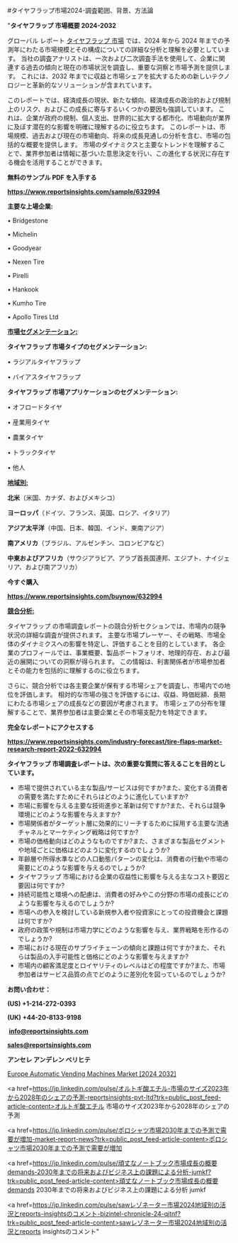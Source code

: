 #タイヤフラップ市場2024-調査範囲、背景、方法論

"<strong>タイヤフラップ 市場概要 2024-2032</strong>

グローバル レポート <a href=https://www.reportsinsights.com/sample/632994>タイヤフラップ 市場</a> では、2024 年から 2024 年までの予測年にわたる市場規模とその構成についての詳細な分析と理解を必要としています。 当社の調査アナリストは、一次および二次調査手法を使用して、企業に関連する過去の傾向と現在の市場状況を調査し、重要な洞察と市場予測を提供します。 これには、2032 年までに収益と市場シェアを拡大​​するための新しいテクノロジーと革新的なソリューションが含まれています。

このレポートでは、経済成長の現状、新たな傾向、経済成長の政治的および規制上のリスク、およびこの成長に寄与するいくつかの要因も強調しています。 これは、企業が政府の規制、個人支出、世界的に拡大する都市化、市場動向が業界に及ぼす潜在的な影響を明確に理解するのに役立ちます。 このレポートは、市場規模、過去および現在の市場動向、将来の成長見通しの分析を含む、市場の包括的な概要を提供します。 市場のダイナミクスと主要なトレンドを理解することで、業界参加者は情報に基づいた意思決定を行い、この進化する状況に存在する機会を活用することができます。

<strong><b>無料のサンプル PDF を入手する</b></strong>

<a href=https://www.reportsinsights.com/sample/632994><strong><u>https://www.reportsinsights.com/sample/632994</u></strong></a>

<strong>主要な上場企業:</strong>

• Bridgestone

• Michelin

• Goodyear

• Nexen Tire

• Pirelli

• Hankook

• Kumho Tire

• Apollo Tires Ltd

<strong><u>市場セグメンテーション</u></strong><strong><u>:</u></strong>

<strong>タイヤフラップ 市場タイプのセグメンテーション:</strong>

• ラジアルタイヤフラップ

• バイアスタイヤフラップ

<strong>タイヤフラップ 市場アプリケーションのセグメンテーション:</strong>

• オフロードタイヤ

• 産業用タイヤ

• 農業タイヤ

• トラックタイヤ

• 他人

<strong><u>地域別</u></strong><strong><u>:</u></strong>

<strong>北米</strong>（米国、カナダ、およびメキシコ）

<strong>ヨーロッパ</strong>（ドイツ、フランス、英国、ロシア、イタリア）

<strong>アジア太平洋</strong>（中国、日本、韓国、インド、東南アジア）

<strong>南アメリカ</strong>（ブラジル、アルゼンチン、コロンビアなど）

<strong>中東およびアフリカ</strong>（サウジアラビア、アラブ首長国連邦、エジプト、ナイジェリア、および南アフリカ）

<strong>今すぐ購入</strong>

<a href=https://www.reportsinsights.com/buynow/632994><strong><u>https://www.reportsinsights.com/buynow/632994</u></strong></a>

<strong><u>競合分析:</u></strong>

タイヤフラップ の市場調査レポートの競合分析セクションでは、市場内の競争状況の詳細な調査が提供されます。 主要な市場プレーヤー、その戦略、市場全体のダイナミクスへの影響を特定し、評価することを目的としています。 各企業のプロフィールでは、事業概要、製品ポートフォリオ、地理的存在、および最近の展開についての洞察が得られます。 この情報は、利害関係者が市場参加者とその能力を包括的に理解するのに役立ちます。

さらに、競合分析では各主要企業が保有する市場シェアを調査し、市場内での地位を評価します。 相対的な市場の強さを評価するには、収益、時価総額、長期にわたる市場シェアの成長などの要因が考慮されます。 市場シェアの分布を理解することで、業界参加者は主要企業とその市場支配力を特定できます。

<strong>完全なレポートにアクセスする</strong>

<a href=https://www.reportsinsights.com/industry-forecast/tire-flaps-market-research-report-2022-632994><strong><u><b>https://www.reportsinsights.com/industry-forecast/tire-flaps-market-research-report-2022-632994</b></u></strong></a>

<strong><b>タイヤフラップ 市場調査レポートは、次の重要な質問に答えることを目的としています。</b></strong>
<ul>
  <li>市場で提供されている主な製品/サービスは何ですか?また、変化する消費者の需要を満たすためにそれらはどのように進化していますか?</li>
  <li>市場に影響を与える主要な技術進歩と革新は何ですか?また、それらは競争環境にどのような影響を与えますか?</li>
  <li>市場関係者がターゲット層に効果的にリーチするために採用する主要な流通チャネルとマーケティング戦略は何ですか?</li>
  <li>市場の価格動向はどのようなものですか?また、さまざまな製品セグメントや地域ごとに価格はどのように変化するのでしょうか?</li>
  <li>年齢層や所得水準などの人口動態パターンの変化は、消費者の行動や市場の需要にどのような影響を与えるのでしょうか?</li>
  <li>タイヤフラップ 市場における企業の収益性に影響を与える主なコスト要因と要因は何ですか?</li>
  <li>持続可能性と環境への配慮は、消費者の好みやこの分野の市場の成長にどのような影響を与えるのでしょうか?</li>
  <li>市場への参入を検討している新規参入者や投資家にとっての投資機会と課題は何ですか?</li>
  <li>政府の政策や規制は市場力学にどのような影響を与え、業界戦略を形作るのでしょうか?</li>
  <li>市場における現在のサプライチェーンの傾向と課題は何ですか?また、それらは製品の入手可能性と価格にどのような影響を与えますか?</li>
  <li>市場内の顧客満足度とロイヤリティのレベルはどの程度ですか?また、市場参加者はサービス品質の点でどのように差別化を図っているのでしょうか?</li>
</ul>
<strong>お問い合わせ：</strong>

<strong>(US) +1-214-272-0393</strong>

<strong>(UK) +44-20-8133-9198</strong>

<strong> </strong><a href=info@reportsinsights.com><strong><u>info@reportsinsights.com</u></strong></a>

<a href=sales@reportsinsights.com><strong><u>sales@reportsinsights.com</u></strong></a>

<strong>アンセレ アンデレン ベリヒテ</strong>

<a href=https://www.linkedin.com/pulse/europe-automatic-vending-machines-market-zbk7f/>Europe Automatic Vending Machines Market [2024 2032]</a>

<a href=https://jp.linkedin.com/pulse/オルトギ酸エチル-市場のサイズ2023年から2028年のシェアの予測-reportsinsights-pvt-ltd?trk=public_post_feed-article-content>オルトギ酸エチル 市場のサイズ2023年から2028年のシェアの予測</a>

<a href=https://jp.linkedin.com/pulse/ポロシャツ市場2030年までの予測で需要が増加-market-report-news?trk=public_post_feed-article-content>ポロシャツ市場2030年までの予測で需要が増加</a>

<a href=https://jp.linkedin.com/pulse/頑丈なノートブック市場成長の概要demands-2030年までの将来およびビジネス上の課題による分析-jumkf?trk=public_post_feed-article-content>頑丈なノートブック市場成長の概要demands 2030年までの将来およびビジネス上の課題による分析 jumkf</a>

<a href=https://jp.linkedin.com/pulse/sawレゾネーター市場2024地域別の活況とreports-insightsのコメント-bizintel-chronicle-24-qjtnf?trk=public_post_feed-article-content>sawレゾネーター市場2024地域別の活況とreports insightsのコメント</a>"
